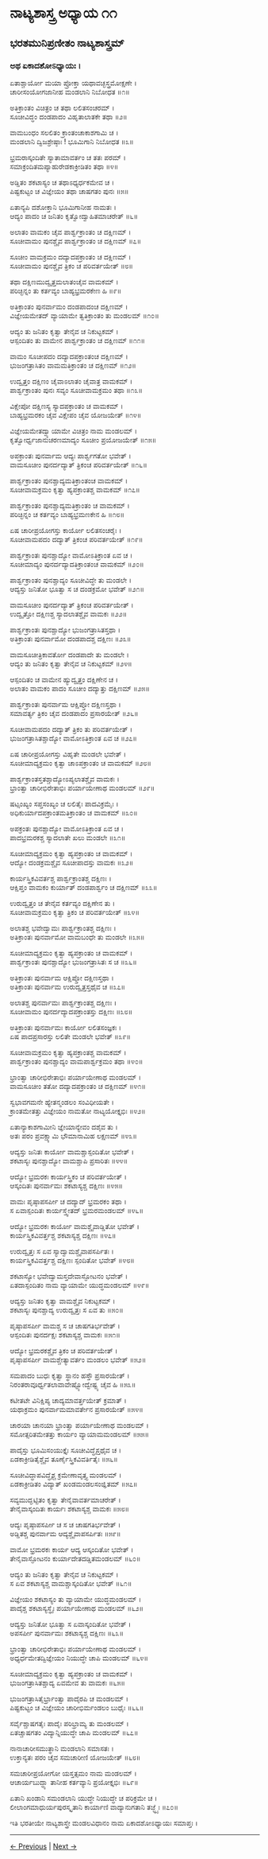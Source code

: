 # ನಾಟ್ಯಶಾಸ್ತ್ರ ಅಧ್ಯಾಯ ೧೧ 

## ಭರತಮುನಿಪ್ರಣೀತಂ ನಾಟ್ಯಶಾಸ್ತ್ರಮ್

### ಅಥ ಏಕಾದಶೋಽಧ್ಯಾಯಃ । 

ಏತಾಶ್ಚಾರ್ಯೋ ಮಯಾ ಪ್ರೋಕ್ತಾ ಯಥಾವಚ್ಛಸ್ತ್ರಮೋಕ್ಷಣೇ ।<br/>
ಚಾರೀಸಂಯೋಗಜಾನೀಹ ಮಂಡಲಾನಿ ನಿಬೋಧತ ॥೧॥

ಅತಿಕ್ರಾಂತಂ ವಿಚಿತ್ರಂ ಚ ತಥಾ ಲಲಿತಸಂಚರಮ್ ।<br/>
ಸೂಚೀವಿದ್ಧಂ ದಂಡಪಾದಂ ವಿಹೃತಾಲಾತಕೇ ತಥಾ ॥೨॥

ವಾಮಬಂಧಂ ಸಲಲಿತಂ ಕ್ರಾಂತಂಚಾಕಾಶಗಾಮಿ ಚ ।<br/>
ಮಂಡಲಾನಿ ದ್ವಿಜಶ್ರೇಷ್ಠಾಃ ! ಭೂಮಿಗಾನಿ ನಿಬೋಧತ ॥೩॥

ಭ್ರಮರಾಸ್ಕಂದಿತೇ ಸ್ಯಾತಾಮಾವರ್ತಂ ಚ ತತಃ ಪರಮ್ ।<br/>
ಸಮಾಕ್ರಂದಿತಮಪ್ಯಾಹುರೇಡಕಾಕ್ರೀಡಿತಂ ತಥಾ ॥೪॥

ಅಡ್ಡಿತಂ ಶಕಟಾಸ್ಯಂ ಚ ತಥಾಽಧ್ಯರ್ಧಕಮೇವ ಚ ।<br/>
ಪಿಷ್ಟಕುಟ್ಟಂ ಚ ವಿಜ್ಞೇಯಂ ತಥಾ ಚಾಷಗತಂ ಪುನಃ ॥೫॥

ಏತಾನ್ಯಪಿ ದಶೋಕ್ತಾನಿ ಭೂಮಿಗಾನೀಹ ನಾಮತಃ ।<br/>
ಆದ್ಯಂ ಪಾದಂ ಚ ಜನಿತಂ ಕೃತ್ವೋದ್ವಾಹಿತಮಾಚರೇತ್ ॥೬॥

ಅಲಾತಂ ವಾಮಕಂ ಚೈವ ಪಾರ್ಶ್ವಕ್ರಾಂತಂ ಚ ದಕ್ಷಿಣಮ್ ।<br/>
ಸೂಚೀವಾಮಂ ಪುನಶ್ಚೈವ ಪಾರ್ಶ್ವಕ್ರಾಂತಂ ಚ ದಕ್ಷಿಣಮ್ ॥೭॥

ಸೂಚೀಂ ವಾಮಕ್ರಮಂ ದದ್ಯಾದಪಕ್ರಾಂತಂ ಚ ದಕ್ಷಿಣಮ್ ।<br/>
ಸೂಚೀವಾಮಂ ಪುನಶ್ಚೈವ ತ್ರಿಕಂ ಚ ಪರಿವರ್ತಯೇತ್ ॥೮॥

ತಥಾ ದಕ್ಷಿಣಮುದ್ವೃತ್ತಮಲಾತಂಚೈವ ವಾಮಕಮ್ ।<br/>
ಪರಿಚ್ಛಿನ್ನಂ ತು ಕರ್ತವ್ಯಂ ಬಾಹ್ಯಭ್ರಮರಕೇಣ ಹಿ ॥೯॥

ಅತಿಕ್ರಾಂತಂ ಪುನರ್ವಾಮಂ ದಂಡಪಾದಂಚ ದಕ್ಷಿಣಮ್ ।<br/>
ವಿಜ್ಞೇಯಮೇತದ್ ವ್ಯಾಯಾಮೇ ತ್ವತಿಕ್ರಾಂತಂ ತು ಮಂಡಲಮ್ ॥೧೦॥

ಆದ್ಯಂ ತು ಜನಿತಂ ಕೃತ್ವಾ ತೇನೈವ ಚ ನಿಕುಟ್ಟಕಮ್ ।<br/>
ಆಸ್ಪಂದಿತಂ ತು ವಾಮೇನ ಪಾರ್ಶ್ವಕ್ರಾಂತಂ ಚ ದಕ್ಷಿಣಮ್ ॥೧೧॥

ವಾಮಂ ಸೂಚೀಪದಂ ದದ್ಯಾದಪಕ್ರಾಂತಂಚ ದಕ್ಷಿಣಮ್ ।<br/>
ಭುಜಂಗತ್ರಾಸಿತಂ ವಾಮಮತಿಕ್ರಾಂತಂ ಚ ದಕ್ಷಿಣಮ್ ॥೧೨॥

ಉದ್ವೃತ್ತಂ ದಕ್ಷಿಣಂ ಚೈವಾಽಲಾತಂ ಚೈವಾತ್ರ ವಾಮಕಮ್ ।<br/>
ಪಾರ್ಶ್ವಕ್ರಾಂತಂ ಪುನಃ ಸವ್ಯಂ ಸೂಚೀವಾಮಕ್ರಮಂ ತಥಾ ॥೧೩॥

ವಿಕ್ಷೇಪೋ ದಕ್ಷಿಣಸ್ಯ ಸ್ಯಾದಪಕ್ರಾಂತಂ ಚ ವಾಮಕಮ್ ।<br/>
ಬಾಹ್ಯಭ್ರಮರಕಂ ಚೈವ ವಿಕ್ಷೇಪಂ ಚೈವ ಯೋಜಯೇತ್ ॥೧೪॥

ವಿಜ್ಞೇಯಮೇತದ್ವ್ಯಾಯಾಮೇ ವಿಚಿತ್ರಂ ನಾಮ ಮಂಡಲಮ್ ।<br/>
ಕೃತ್ವೋರ್ಧ್ವಜಾನುಚರಣಮಾದ್ಯಂ ಸೂಚೀಂ ಪ್ರಯೋಜಯೇತ್ ॥೧೫॥

ಅಪಕ್ರಾಂತಃ ಪುನರ್ವಾಮ ಆದ್ಯಃ ಪಾರ್ಶ್ವಗತೋ ಭವೇತ್ ।<br/>
ವಾಮಸೂಚೀಂ ಪುನರ್ದದ್ಯಾತ್ ತ್ರಿಕಂಚ ಪರಿವರ್ತಯೇತ್ ॥೧೬॥

ಪಾರ್ಶ್ವಕ್ರಾಂತಂ ಪುನಶ್ಚಾದ್ಯಮತಿಕ್ರಾಂತಂಚ ವಾಮಕಮ್ ।<br/>
ಸೂಚೀವಾಮಕ್ರಮಂ ಕೃತ್ವಾ ಹ್ಯಪಕ್ರಾಂತಶ್ಚ ವಾಮಕಮ್ ॥೧೭॥

ಪಾರ್ಶ್ವಕ್ರಾಂತಂ ಪುನಶ್ಚಾದ್ಯಮತಿಕ್ರಾಂತಂ ಚ ವಾಮಕಮ್ ।<br/>
ಪರಿಚ್ಛಿನ್ನಂ ಚ ಕರ್ತವ್ಯಂ ಬಾಹ್ಯಭ್ರಮಣಕೇನ ಹಿ ॥೧೮॥

ಏಷ ಚಾರೀಪ್ರಯೋಗಸ್ತು ಕಾರ್ಯೋ ಲಲಿತಸಂಚರೈಃ ।<br/>
ಸೂಚೀವಾಮಪದಂ ದದ್ಯಾತ್ ತ್ರಿಕಂಚ ಪರಿವರ್ತಯೇತ್ ॥೧೯॥

ಪಾರ್ಶ್ವಕ್ರಾಂತಃ ಪುನಶ್ಚಾದ್ಯೋ ವಾಮೋಽತಿಕ್ರಾಂತ ಏವ ಚ ।<br/>
ಸೂಚೀಮಾದ್ಯಂ ಪುನರ್ದದ್ಯಾದತಿಕ್ರಾಂತಂಚ ವಾಮಕಮ್ ॥೨೦॥

ಪಾರ್ಶ್ವಕ್ರಾಂತಂ ಪುನಶ್ಚಾದ್ಯಂ ಸೂಚೀವಿದ್ಧೇ ತು ಮಂಡಲೇ ।<br/>
ಆದ್ಯಸ್ತು ಜನಿತೋ ಭೂತ್ವಾ ಸ ಚ ದಂಡಕ್ರಮೋ ಭವೇತ್ ॥೨೧॥

ವಾಮಸೂಚೀಂ ಪುನರ್ದದ್ಯಾತ್ ತ್ರಿಕಂಚ ಪರಿವರ್ತಯೇತ್ ।<br/>
ಉದ್ವೃತ್ತೋ ದಕ್ಷಿಣಶ್ಚ ಸ್ಯಾದಲಾತಶ್ಚೈವ ವಾಮಕಃ ॥೨೨॥

ಪಾರ್ಶ್ವಕ್ರಾಂತಃ ಪುನಶ್ಚಾದ್ಯೋ ಭುಜಂಗತ್ರಾಸಿತಸ್ತಥಾ ।<br/>
ಅತಿಕ್ರಾಂತಃ ಪುನರ್ವಾಮೋ ದಂಡಪಾದಶ್ಚ ದಕ್ಷಿಣಃ ॥೨೩॥

ವಾಮಸೂಚೀತ್ರಿಕಾವರ್ತೋ ದಂಡಪಾದೇ ತು ಮಂಡಲೇ ।<br/>
ಆದ್ಯಂ ತು ಜನಿತಂ ಕೃತ್ವಾ ತೇನೈವ ಚ ನಿಕುಟ್ಟಕಮ್ ॥೨೪॥

ಆಸ್ಪಂದಿತಂ ಚ ವಾಮೇನ ಹ್ಯುದ್ವೃತ್ತಂ ದಕ್ಷಿಣೇನ ಚ ।<br/>
ಅಲಾತಂ ವಾಮಕಂ ಪಾದಂ ಸೂಚೀಂ ದದ್ಯಾತ್ತು ದಕ್ಷಿಣಮ್ ॥೨೫॥

ಪಾರ್ಶ್ವಕ್ರಾಂತಃ ಪುನರ್ವಾಮ ಆಕ್ಷಿಪ್ತೋ ದಕ್ಷಿಣಸ್ತಥಾ ।<br/>
ಸಮಾವರ್ತ್ಯ ತ್ರಿಕಂ ಚೈವ ದಂಡಪಾದಂ ಪ್ರಸಾರಯೇತ್ ॥೨೬॥

ಸೂಚೀವಾಮಪದಂ ದದ್ಯಾತ್ ತ್ರಿಕಂ ತು ಪರಿವರ್ತಯೇತ್ ।<br/>
ಭುಜಂಗತ್ರಾಸಿತಶ್ಚಾದ್ಯೋ ವಾಮೋಽತಿಕ್ರಾಂತ ಏವ ಚ ॥೨೭॥

ಏಷ ಚಾರೀಪ್ರಯೋಗಸ್ತು ವಿಹೃತೇ ಮಂಡಲೇ ಭವೇತ್ ।<br/>
ಸೂಚೀಮಾದ್ಯಕ್ರಮಂ ಕೃತ್ವಾ ಚಾಽಪಕ್ರಾಂತಂ ಚ ವಾಮಕಮ್ ॥೨೮॥

ಪಾರ್ಶ್ವಕ್ರಾಂತಸ್ತತಶ್ಚಾದ್ಯೋಽಪ್ಯಲಾತಶ್ಚೈವ ವಾಮಕಃ ।<br/>
ಭ್ರಾಂತ್ವಾ ಚಾರೀಭಿರೇತಾಭಿಃ ಪರ್ಯಾಯೇಣಾಥ ಮಂಡಲಮ್ ॥೨೯॥

ಷಟ್ಸಂಖ್ಯಂ ಸಪ್ತಸಂಖ್ಯಂ ಚ ಲಲಿತೈಃ ಪಾದವಿಕ್ರಮೈಃ ।<br/>
ಅಧಿಕುರ್ಯಾದಪಕ್ರಾಂತಮತಿಕ್ರಾಂತಂ ಚ ವಾಮಕಮ್ ॥೩೦॥

ಅಪಕ್ರಂತಃ ಪುನಶ್ಚಾದ್ಯೋ ವಾಮೋಽತಿಕ್ರಾಂತ ಏವ ಚ ।<br/>
ಪಾದಭ್ರಮರಕಶ್ಚ ಸ್ಯಾದಲಾತೇ ಖಲು ಮಂಡಲೇ ॥೩೧॥

ಸೂಚೀಮಾದ್ಯಕ್ರಮಂ ಕೃತ್ವಾ ಹ್ಯಪಕ್ರಾಂತಂ ಚ ವಾಮಕಮ್ ।<br/>
ಆದ್ಯೋ ದಂಡಕ್ರಮಶ್ಚೈವ ಸೂಚೀಪಾದಸ್ತು ವಾಮಕಃ ॥೩೨॥

ಕಾರ್ಯಸ್ತ್ರಿಕವಿವರ್ತಶ್ಚ ಪಾರ್ಶ್ವಕ್ರಾಂತಶ್ಚ ದಕ್ಷಿಣಃ ।<br/>
ಆಕ್ಷಿಪ್ತಂ ವಾಮಕಂ ಕುರ್ಯಾತ್ ದಂಡಪಾರ್ಶ್ವಂ ಚ ದಕ್ಷಿಣಮ್ ॥೩೩॥

ಉರುದ್ವೃತ್ತಂ ಚ ತೇನೈವ ಕರ್ತವ್ಯಂ ದಕ್ಷಿಣೇನ ತು ।<br/>
ಸೂಚೀವಾಮಕ್ರಮಂ ಕೃತ್ವಾ ತ್ರಿಕಂ ಚ ಪರಿವರ್ತಯೇತ್ ॥೩೪॥

ಅಲಾತಶ್ಚ ಭವೇದ್ವಾಮಃ ಪಾರ್ಶ್ವಕ್ರಾಂತಶ್ಚ ದಕ್ಷಿಣಃ ।<br/>
ಅತಿಕ್ರಾಂತಃ ಪುನರ್ವಾಮೋ ವಾಮಬಂಧೇ ತು ಮಂಡಲೇ ॥೩೫॥

ಸೂಚೀಮಾದ್ಯಕ್ರಮಂ ಕೃತ್ವಾ ಹ್ಯಪಕ್ರಾಂತಂ ಚ ವಾಮಕಮ್ ।<br/>
ಪಾರ್ಶ್ವಕ್ರಾಂತಃ ಪುನಶ್ಚಾದ್ಯೋ ಭುಜಂಗತ್ರಾಸಿತಃ ಸ ಚ ॥೩೬॥

ಅತಿಕ್ರಾಂತಃ ಪುನರ್ವಾಮ ಆಕ್ಷಿಪ್ತೋ ದಕ್ಷಿಣಸ್ತಥಾ ।<br/>
ಅತಿಕ್ರಾಂತಃ ಪುನರ್ವಾಮ ಉರುದ್ವೃತ್ತಸ್ತಥೈವ ಚ ॥೩೭॥

ಅಲಾತಶ್ಚ ಪುನರ್ವಾಮಃ ಪಾರ್ಶ್ವಕ್ರಾಂತಶ್ಚ ದಕ್ಷಿಣಃ ।<br/>
ಸೂಚೀವಾಮಂ ಪುನರ್ದದ್ಯಾದಪಕ್ರಾಂತಸ್ತು ದಕ್ಷಿಣಃ ॥೩೮॥

ಅತಿಕ್ರಾಂತಃ ಪುನರ್ವಾಮಃ ಕಾರ್ಯೋ ಲಲಿತಸಂಜ್ಞಕಃ ।<br/>
ಏಷ ಪಾದಪ್ರಸಾರಸ್ತು ಲಲಿತೇ ಮಂಡಲೇ ಭವೇತ್ ॥೩೯॥

ಸೂಚೀವಾಮಕ್ರಮಂ ಕೃತ್ವಾ ಹ್ಯಪಕ್ರಾಂತಶ್ಚ ವಾಮಕಮ್ ।<br/>
ಪಾರ್ಶ್ವಕ್ರಾಂತಂ ಪುನಶ್ಚಾದ್ಯಂ ವಾಮಪಾರ್ಶ್ವಕ್ರಮಂ ತಥಾ ॥೪೦॥

ಭ್ರಾಂತ್ವಾ ಚಾರೀಭಿರೇತಾಭಿಃ ಪರ್ಯಾಯೇಣಾಥ ಮಂಡಲಮ್ ।<br/>
ವಾಮಸೂಚೀಂ ತತೋ ದದ್ಯಾದಪಕ್ರಾಂತಂ ಚ ದಕ್ಷಿಣಮ್ ॥೪೧॥

ಸ್ವಭಾವಗಮನೇ ಹ್ಯೇತನ್ಮಂಡಲಂ ಸಂವಿಧೀಯತೇ ।<br/>
ಕ್ರಾಂತಮೇತತ್ತು ವಿಜ್ಞೇಯಂ ನಾಮತೋ ನಾಟ್ಯಯೋಕ್ತೃಭಿಃ ॥೪೨॥

ಏತಾನ್ಯಾಕಾಶಗಾಮೀನಿ ಜ್ಞೇಯಾನ್ಯೇವಂ ದಶೈವ ತು ।<br/>
ಅತಃ ಪರಂ ಪ್ರವಕ್ಷ್ಯಾಮಿ ಭೌಮಾನಾಮಿಹ ಲಕ್ಷಣಮ್ ॥೪೩॥

ಆದ್ಯಸ್ತು ಜನಿತಃ ಕಾರ್ಯೋ ವಾಮಶ್ಚಾಸ್ಪಂದಿತೋ ಭವೇತ್ ।<br/>
ಶಕಟಾಸ್ಯಃ ಪುನಶ್ಚಾದ್ಯೋ ವಾಮಶ್ಚಾಪಿ ಪ್ರಸಾರಿತಃ ॥೪೪॥

ಆದ್ಯೋ ಭ್ರಮರಕಃ ಕಾರ್ಯಸ್ತ್ರಿಕಂ ಚ ಪರಿವರ್ತಯೇತ್ ।<br/>
ಆಸ್ಕಂದಿತಃ ಪುನರ್ವಾಮಃ ಶಕಟಾಸ್ಯಶ್ಚ ದಕ್ಷಿಣಃ ॥೪೫॥

ವಾಮಃ ಪೃಷ್ಠಾಪಸರ್ಪೀ ಚ ದದ್ಯಾದ್ ಭ್ರಮರಕಂ ತಥಾ ।<br/>
ಸ ಏವಾಸ್ಪಂದಿತಃ ಕಾರ್ಯಸ್ತ್ವೇತದ್ ಭ್ರಮರಮಂಡಲಮ್ ॥೪೬॥

ಆದ್ಯೋ ಭ್ರಮರಕಃ ಕಾರ್ಯೋ ವಾಮಶ್ಚೈವಾಡ್ಡಿತೋ ಭವೇತ್ ।<br/>
ಕಾರ್ಯಸ್ತ್ರಿಕವಿವರ್ತ್ತಶ್ಚ ಶಕಟಾಸ್ಯಶ್ಚ ದಕ್ಷಿಣಃ ॥೪೭॥

ಉರುದ್ವೃತ್ತಃ ಸ ಏವ ಸ್ಯಾದ್ವಾಮಶ್ಚೈವಾಪಸರ್ಪಿತಃ ।<br/>
ಕಾರ್ಯಸ್ತ್ರಿಕವಿವರ್ತ್ತಶ್ಚ ದಕ್ಷಿಣಃ ಸ್ಪಂದಿತೋ ಭವೇತ್ ॥೪೮॥

ಶಕಟಾಸ್ಯೋ ಭವೇದ್ವಾಮಸ್ತದೇವಾಸ್ಫೋಟನಂ ಭವೇತ್ ।<br/>
ಏತದಾಸ್ಪಂದಿತಂ ನಾಮ ವ್ಯಾಯಾಮೇ ಯುದ್ಧಮಂಡಲಮ್ ॥೪೯॥

ಆದ್ಯಸ್ತು ಜನಿತಂ ಕೃತ್ವಾ ವಾಮಶ್ಚೈವ ನಿಕುಟ್ಟಕಮ್ ।<br/>
ಶಕಟಾಸ್ಯಃ ಪುನಶ್ಚಾದ್ಯ ಉರುದ್ವೃತ್ತಃ ಸ ಏವ ತು ॥೫೦॥

ಪೃಷ್ಠಾಪಸರ್ಪೀ ವಾಮಶ್ಚ ಸ ಚ ಚಾಷಗತಿರ್ಭವೇತ್ ।<br/>
ಆಸ್ಪಂದಿತಃ ಪುನರ್ದಕ್ಷಃ ಶಕಟಾಸ್ಯಶ್ಚ ವಾಮಕಃ ॥೫೧॥

ಆದ್ಯೋ ಭ್ರಮರಕಶ್ಚೈವ ತ್ರಿಕಂ ಚ ಪರಿವರ್ತಯೇತ್ ।<br/>
ಪೃಷ್ಠಾಪಸರ್ಪೀ ವಾಮಶ್ಚೇತ್ಯಾವರ್ತಂ ಮಂಡಲಂ ಭವೇತ್ ॥೫೨॥

ಸಮಪಾದಂ ಬುಧಃ ಕೃತ್ವಾ ಸ್ಥಾನಂ ಹಸ್ತೌ ಪ್ರಸಾರಯೇತ್ ।<br/>
ನಿರಂತರಾವೂರ್ಧ್ವತಲಾವಾವೇಷ್ಟ್ಯೋದ್ವೇಷ್ಟ್ಯ ಚೈವ ಹಿ ॥೫೩॥

ಕಟೀತಟೇ ವಿನಿಕ್ಷಿಪ್ಯ ಚಾದ್ಯಮಾವರ್ತ್ತಯೇತ್ ಕ್ರಮಾತ್ ।<br/>
ಯಥಾಕ್ರಮಂ ಪುನರ್ವಾಮಮಾವರ್ತೇನ ಪ್ರಸಾರಯೇತ್ ॥೫೪॥

ಚಾರಯಾ ಚಾನಯಾ ಭ್ರಾಂತ್ವಾ ಪರ್ಯಾಯೇಣಾಥ ಮಂಡಲಮ್ ।<br/>
ಸಮೋತ್ಸರಿತಮೇತತ್ತು ಕಾರ್ಯಂ ವ್ಯಾಯಾಮಮಂಡಲಮ್ ॥೫೫॥

ಪಾದೈಸ್ತು ಭೂಮಿಸಂಯುಕ್ತೈಃ ಸೂಚೀವಿದ್ಧೈಸ್ತಥೈವ ಚ ।<br/>
ಏಡಕಾಕ್ರೀಡಿತೈಶ್ಚೈವ ತೂರ್ಣೈಸ್ತ್ರಿಕವಿವರ್ತಿತೈಃ ॥೫೬॥

ಸೂಚೀವಿದ್ಧಾಪವಿದ್ಧೈಶ್ಚ ಕ್ರಮೇಣಾವೃತ್ತ್ಯ ಮಂಡಲಮ್ ।<br/>
ಏಡಕಾಕ್ರೀಡಿತಂ ವಿದ್ಯಾತ್ ಖಂಡಮಂಡಲಸಂಜ್ಞಿತಮ್ ॥೫೭॥

ಸವ್ಯಮುದ್ಘಟ್ಟಿತಂ ಕೃತ್ವಾ ತೇನೈವಾವರ್ತಮಾಚರೇತ್ ।<br/>
ತೇನೈವಾಸ್ಕಂದಿತಃ ಕಾರ್ಯಃ ಶಕಟಾಸ್ಯಶ್ಚ ವಾಮಕಃ ॥೫೮॥

ಆದ್ಯಃ ಪೃಷ್ಠಾಪಸರ್ಪೀ ಚ ಸ ಚ ಚಾಷಗತಿರ್ಭವೇತ್ ।<br/>
ಅಡ್ಡಿತಶ್ಚ ಪುನರ್ವಾಮ ಆದ್ಯಶ್ಚೈವಾಪಸರ್ಪಿತಃ ॥೫೯॥

ವಾಮೋ ಭ್ರಮರಕಃ ಕಾರ್ಯ ಆದ್ಯ ಆಸ್ಕಂದಿತೋ ಭವೇತ್ ।<br/>
ತೇನೈವಾಸ್ಫೋಟನಂ ಕುರ್ಯಾದೇತದಡ್ಡಿತಮಂಡಲಮ್ ॥೬೦॥

ಆದ್ಯಂ ತು ಜನಿತಂ ಕೃತ್ವಾ ತೇನೈವ ಚ ನಿಕುಟ್ಟಕಮ್ ।<br/>
ಸ ಏವ ಶಕಟಾಸ್ಯಶ್ಚ ವಾಮಶ್ಚಾಸ್ಕಂದಿತೋ ಭವೇತ್ ॥೬೧॥

ವಿಜ್ಞೇಯಂ ಶಕಟಾಸ್ಯಂ ತು ವ್ಯಾಯಾಮೇ ಯುದ್ಧಮಂಡಲಮ್ ।<br/>
ಪಾದೈಶ್ಚ ಶಕಟಾಸ್ಯಸ್ಥೈಃ ಪರ್ಯಾಯೇಣಾಥ ಮಂಡಲಮ್ ॥೬೨॥

ಆದ್ಯಸ್ತು ಜನಿತೋ ಭೂತ್ವಾ ಸ ಏವಾಸ್ಕಂದಿತೋ ಭವೇತ್ ।<br/>
ಅಪಸರ್ಪೀ ಪುನರ್ವಾಮಃ ಶಕಟಾಸ್ಯಶ್ಚ ದಕ್ಷಿಣಃ ॥೬೩॥

ಭ್ರಾಂತ್ವಾ ಚಾರೀಭಿರೇತಾಭಿಃ ಪರ್ಯಾಯೇಣಾಥ ಮಂಡಲಮ್ ।<br/>
ಅಧ್ಯರ್ಧಮೇತದ್ವಿಜ್ಞೇಯಂ ನಿಯುದ್ಧೇ ಚಾಪಿ ಮಂಡಲಮ್ ॥೬೪॥

ಸೂಚೀಮಾದ್ಯಕ್ರಮಂ ಕೃತ್ವಾ ಹ್ಯಪಕ್ರಾಂತಂ ಚ ವಾಮಕಮ್ ।<br/>
ಭುಜಂಗತ್ರಾಸಿತಶ್ಚಾದ್ಯ ಏವಮೇವ ತು ವಾಮಕಃ ॥೬೫॥

ಭುಜಂಗತ್ರಾಸಿತೈರ್ಭ್ರಾಂತ್ವಾ ಪಾದೈರಪಿ ಚ ಮಂಡಲಮ್ ।<br/>
ಪಿಷ್ಟಕುಟ್ಟಂ ಚ ವಿಜ್ಞೇಯಂ ಚಾರೀಭಿರ್ಮಂಡಲಂ ಬುಧೈಃ ॥೬೬॥

ಸರ್ವೈಶ್ಚಾಷಗತೈಃ ಪಾದೈಃ ಪರಿಭ್ರಾಮ್ಯ ತು ಮಂಡಲಮ್ ।<br/>
ಏತಚ್ಚಾಷಗತಂ ವಿದ್ಯಾನ್ನಿಯುದ್ಧೇ ಚಾಪಿ ಮಂಡಲಮ್ ॥೬೭॥

ನಾನಾಚಾರೀಸಮುತ್ಥಾನಿ ಮಂಡಲಾನಿ ಸಮಾಸತಃ ।<br/>
ಉಕ್ತಾನ್ಯತಃ ಪರಂ ಚೈವ ಸಮಚಾರೀಣಿ ಯೋಜಯೇತ್ ॥೬೮॥

ಸಮಚಾರೀಪ್ರಯೋಗೋ ಯಸ್ತತ್ಸಮಂ ನಾಮ ಮಂಡಲಮ್ ।<br/>
ಆಚಾರ್ಯಬುದ್ಧ್ಯಾ ತಾನೀಹ ಕರ್ತವ್ಯಾನಿ ಪ್ರಯೋಕ್ತೃಭಿಃ ॥೬೯॥

ಏತಾನಿ ಖಂಡಾನಿ ಸಮಂಡಲಾನಿ ಯುದ್ಧೇ ನಿಯುದ್ಧೇ ಚ ಪರಿಕ್ರಮೇ ಚ ।<br/>
ಲೀಲಾಂಗಮಾಧುರ್ಯಪುರಸ್ಕೃತಾನಿ ಕಾರ್ಯಾಣಿ ವಾದ್ಯಾನುಗತಾನಿ ತಜ್ಜ್ಞೈಃ ॥೭೦॥

ಇತಿ ಭರತೀಯೇ ನಾಟ್ಯಶಾಸ್ತ್ರೇ ಮಂಡಲವಿಧಾನಂ ನಾಮ
ಏಕಾದಶೋಽಧ್ಯಾಯಃ ಸಮಾಪ್ತಃ ।<br/>

---

[← Previous](chapter_10.md) | [Next →](chapter_12.md)
